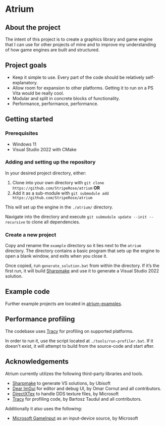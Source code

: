 # Atrium

## About the project

The intent of this project is to create a graphics library and game engine that I can use for other projects of mine and to improve my understanding of how game engines are built and structured.

## Project goals

* Keep it simple to use. Every part of the code should be relatively self-explanatory.
* Allow room for expansion to other platforms. Getting it to run on a PS Vita would be really cool.
* Modular and split in concrete blocks of functionality.
* Performance, performance, performance.

## Getting started

### Prerequisites

 * Windows 11
 * Visual Studio 2022 with CMake

### Adding and setting up the repository

In your desired project directory, either:

1. Clone into your own directory with `git clone https://github.com/StripeRose/atrium` **OR**
2. Add it as a sub-module with `git submodule add https://github.com/StripeRose/atrium`

This will set up the engine in the `./atrium/` directory.

Navigate into the directory and execute `git submodule update --init --recursive` to clone all dependencies.

### Create a new project

Copy and rename the `example` directory so it lies next to the `atrium` directory.
The directory contains a basic program that sets up the engine to open a blank window, and exits when you close it.

Once copied, run `generate_solution.bat` from within the directory. If it’s the first run, it will build [Sharpmake](https://github.com/ubisoft/Sharpmake/) and use it to generate a Visual Studio 2022 solution.

## Example code

Further example projects are located in [atrium-examples](https://github.com/StripeRose/atrium-examples).

## Performance profiling

The codebase uses [Tracy](https://github.com/wolfpld/tracy) for profiling on supported platforms.

In order to run it, use the script located at `./tools/run-profiler.bat`.
If it doesn't exist, it will attempt to build from the source-code and start after.

## Acknowledgements

Atrium currently utilizes the following third-party libraries and tools.

- [Sharpmake](https://github.com/ubisoft/Sharpmake/) to generate VS solutions, by Ubisoft
- [Dear ImGui](https://github.com/ocornut/imgui/) for editor and debug UI, by Omar Cornut and all contributors.
- [DirectXTex](https://github.com/Microsoft/DirectXTex/) to handle DDS texture files, by Microsoft
- [Tracy](https://github.com/wolfpld/tracy/) for profiling code, by Bartosz Taudul and all contributors.

Additionally it also uses the following:

- [Microsoft GameInput](https://aka.ms/gameinput) as an input-device source, by Microsoft
